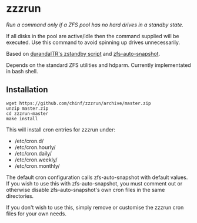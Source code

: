 # zzzrun
*Run a command only if a ZFS pool has no hard drives in a standby state.*

If all disks in the pool are active/idle then the command supplied will be executed. Use this command to avoid spinning up drives unnecessarily.

Based on [durandalTR's zstandby script](https://github.com/zfsonlinux/pkg-zfs/issues/54) and [zfs-auto-snapshot](https://github.com/zfsonlinux/zfs-auto-snapshot).

Depends on the standard ZFS utilities and hdparm. Currently implementated in bash shell.

## Installation
```
wget https://github.com/chinf/zzzrun/archive/master.zip
unzip master.zip
cd zzzrun-master
make install
```
This will install cron entries for zzzrun under:

* /etc/cron.d/
* /etc/cron.hourly/
* /etc/cron.daily/
* /etc/cron.weekly/
* /etc/cron.monthly/

The default cron configuration calls zfs-auto-snapshot with default values.
If you wish to use this with zfs-auto-snapshot, you must comment out or otherwise disable zfs-auto-snapshot's own cron files in the same directories.

If you don't wish to use this, simply remove or customise the zzzrun cron files for your own needs.

